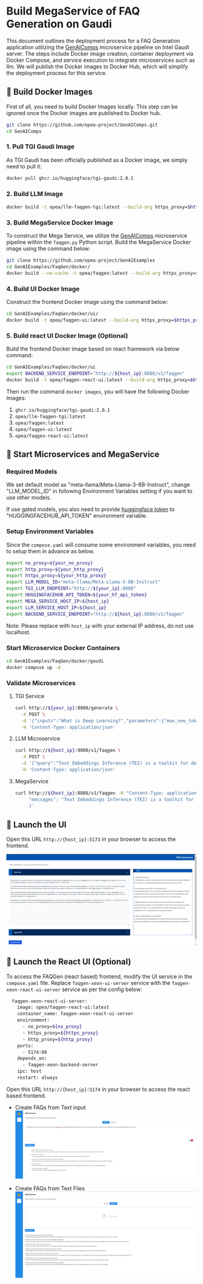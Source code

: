 # Build MegaService of FAQ Generation on Gaudi

This document outlines the deployment process for a FAQ Generation application utilizing the [GenAIComps](https://github.com/opea-project/GenAIComps.git) microservice pipeline on Intel Gaudi server. The steps include Docker image creation, container deployment via Docker Compose, and service execution to integrate microservices such as llm. We will publish the Docker images to Docker Hub, which will simplify the deployment process for this service.

## 🚀 Build Docker Images

First of all, you need to build Docker Images locally. This step can be ignored once the Docker images are published to Docker hub.

```bash
git clone https://github.com/opea-project/GenAIComps.git
cd GenAIComps
```

### 1. Pull TGI Gaudi Image

As TGI Gaudi has been officially published as a Docker image, we simply need to pull it:

```bash
docker pull ghcr.io/huggingface/tgi-gaudi:2.0.1
```

### 2. Build LLM Image

```bash
docker build -t opea/llm-faqgen-tgi:latest --build-arg https_proxy=$https_proxy --build-arg http_proxy=$http_proxy -f comps/llms/faq-generation/tgi/Dockerfile .
```

### 3. Build MegaService Docker Image

To construct the Mega Service, we utilize the [GenAIComps](https://github.com/opea-project/GenAIComps.git) microservice pipeline within the `faqgen.py` Python script. Build the MegaService Docker image using the command below:

```bash
git clone https://github.com/opea-project/GenAIExamples
cd GenAIExamples/FaqGen/docker/
docker build --no-cache -t opea/faqgen:latest --build-arg https_proxy=$https_proxy --build-arg http_proxy=$http_proxy -f Dockerfile .
```

### 4. Build UI Docker Image

Construct the frontend Docker image using the command below:

```bash
cd GenAIExamples/FaqGen/docker/ui/
docker build -t opea/faqgen-ui:latest --build-arg https_proxy=$https_proxy --build-arg http_proxy=$http_proxy -f ./docker/Dockerfile .
```

### 5. Build react UI Docker Image (Optional)

Build the frontend Docker image based on react framework via below command:

```bash
cd GenAIExamples/FaqGen/docker/ui
export BACKEND_SERVICE_ENDPOINT="http://${host_ip}:8888/v1/faqgen"
docker build -t opea/faqgen-react-ui:latest --build-arg https_proxy=$https_proxy --build-arg http_proxy=$http_proxy --build-arg BACKEND_SERVICE_ENDPOINT=$BACKEND_SERVICE_ENDPOINT -f ./docker/Dockerfile.react .
```

Then run the command `docker images`, you will have the following Docker Images:

1. `ghcr.io/huggingface/tgi-gaudi:2.0.1`
2. `opea/llm-faqgen-tgi:latest`
3. `opea/faqgen:latest`
4. `opea/faqgen-ui:latest`
5. `opea/faqgen-react-ui:latest`

## 🚀 Start Microservices and MegaService

### Required Models

We set default model as "meta-llama/Meta-Llama-3-8B-Instruct", change "LLM_MODEL_ID" in following Environment Variables setting if you want to use other models.

If use gated models, you also need to provide [huggingface token](https://huggingface.co/docs/hub/security-tokens) to "HUGGINGFACEHUB_API_TOKEN" environment variable.

### Setup Environment Variables

Since the `compose.yaml` will consume some environment variables, you need to setup them in advance as below.

```bash
export no_proxy=${your_no_proxy}
export http_proxy=${your_http_proxy}
export https_proxy=${your_http_proxy}
export LLM_MODEL_ID="meta-llama/Meta-Llama-3-8B-Instruct"
export TGI_LLM_ENDPOINT="http://${your_ip}:8008"
export HUGGINGFACEHUB_API_TOKEN=${your_hf_api_token}
export MEGA_SERVICE_HOST_IP=${host_ip}
export LLM_SERVICE_HOST_IP=${host_ip}
export BACKEND_SERVICE_ENDPOINT="http://${host_ip}:8888/v1/faqgen"
```

Note: Please replace with `host_ip` with your external IP address, do not use localhost.

### Start Microservice Docker Containers

```bash
cd GenAIExamples/FaqGen/docker/gaudi
docker compose up -d
```

### Validate Microservices

1. TGI Service

   ```bash
   curl http://${your_ip}:8008/generate \
     -X POST \
     -d '{"inputs":"What is Deep Learning?","parameters":{"max_new_tokens":64, "do_sample": true}}' \
     -H 'Content-Type: application/json'
   ```

2. LLM Microservice

   ```bash
   curl http://${host_ip}:9000/v1/faqgen \
     -X POST \
     -d '{"query":"Text Embeddings Inference (TEI) is a toolkit for deploying and serving open source text embeddings and sequence classification models. TEI enables high-performance extraction for the most popular models, including FlagEmbedding, Ember, GTE and E5."}' \
     -H 'Content-Type: application/json'
   ```

3. MegaService

   ```bash
   curl http://${host_ip}:8888/v1/faqgen -H "Content-Type: application/json" -d '{
        "messages": "Text Embeddings Inference (TEI) is a toolkit for deploying and serving open source text embeddings and sequence classification models. TEI enables high-performance extraction for the most popular models, including FlagEmbedding, Ember, GTE and E5."
        }'
   ```

## 🚀 Launch the UI

Open this URL `http://{host_ip}:5173` in your browser to access the frontend.

![project-screenshot](../../assets/img/faqgen_ui_text.png)

## 🚀 Launch the React UI (Optional)

To access the FAQGen (react based) frontend, modify the UI service in the `compose.yaml` file. Replace `faqgen-xeon-ui-server` service with the `faqgen-xeon-react-ui-server` service as per the config below:

```bash
  faqgen-xeon-react-ui-server:
    image: opea/faqgen-react-ui:latest
    container_name: faqgen-xeon-react-ui-server
    environment:
      - no_proxy=${no_proxy}
      - https_proxy=${https_proxy}
      - http_proxy=${http_proxy}
    ports:
      - 5174:80
    depends_on:
      - faqgen-xeon-backend-server
    ipc: host
    restart: always
```

Open this URL `http://{host_ip}:5174` in your browser to access the react based frontend.

- Create FAQs from Text input
  ![project-screenshot](../../assets/img/faqgen_react_ui_text.png)

- Create FAQs from Text Files
  ![project-screenshot](../../assets/img/faqgen_react_ui_text_file.png)
